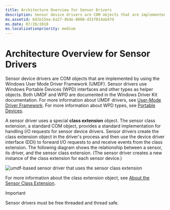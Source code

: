 ```yaml
---
title: Architecture Overview for Sensor Drivers
description: Sensor device drivers are COM objects that are implemented by using the Windows User Mode Driver Framework (UMDF)
ms.assetid: 6d1b15ea-ba27-4bde-8000-d31f014ab47d
ms.date: 07/20/2018
ms.localizationpriority: medium
---
```


# Architecture Overview for Sensor Drivers


Sensor device drivers are COM objects that are implemented by using the Windows User Mode Driver Framework (UMDF). Sensor drivers use Windows Portable Devices (WPD) interfaces and other types as helper objects. Both UMDF and WPD are documented in the Windows Driver Kit documentation. For more information about UMDF drivers, see [User-Mode Driver Framework](https://docs.microsoft.com/windows-hardware/drivers/wdf/user-mode-driver-framework-design-guide). For more information about WPD types, see [Portable Devices](https://docs.microsoft.com/previous-versions/windows/hardware/drivers/ff597901(v=vs.85)).

A sensor driver uses a special **class extension** object. The sensor class extension, a standard COM object, provides a standard implementation for handling I/O requests for sensor device drivers. Sensor drivers create the class extension object in the driver's process and then use the device driver interface (DDI) to forward I/O requests to and receive events from the class extension. The following diagram shows the relationship between a sensor, its driver, and the sensor class extension. (The sensor driver creates a new instance of the class extension for each sensor device.)

![umdf-based sensor driver that uses the sensor class extension](images/sensordriver-cxt.jpg)

For more information about the class extension object, see [About the Sensor Class Extension](about-the-sensor-class-extension.md).

>[!IMPORTANT]
> Sensor drivers must be free threaded and thread safe.










